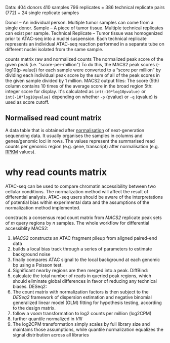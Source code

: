 Data:
404 donors
410 samples
796 replicates = 386 technical replicate pairs (772) + 24 single replicate samples 

Donor – An individual person. Multiple tumor samples can come from a single donor.
Sample – A piece of tumor tissue. Multiple technical replicates can exist per sample.
Technical Replicate – Tumor tissue was homogenized prior to ATAC-seq into a nuclei suspension. Each technical replicate represents an individual ATAC-seq reaction performed in a separate tube on different nuclei isolated from the same sample.

counts matrix
raw and normalized counts
The normalized peak score of the given peak (i.e. "score-per-million")
To do this, the MACS2 peak scores (-log10(p-value)) for each sample were converted to a “score per million” by dividing each individual peak score by the sum of all of the peak scores in the given sample divided by 1 million. 
MACS2 output files:
The score (5th) column contains 10 times of the average score in the broad region
5th: integer score for display. It's calculated as `int(-10*log10pvalue)` or `int(-10*log10qvalue)` depending on whether `-p` (pvalue) or `-q` (qvalue) is used as score cutoff.

## Normalised read count matrix

A data table that is obtained after  [normalisation](https://www.ebi.ac.uk/training/online/glossary/normalisation)  of next-generation sequencing data. It usually organises the samples in columns and genes/genomic loci in rows. The values represent the summarised read counts per genomic region (e.g. gene, transcript) after normalisation (e.g.  [RPKM](https://www.ebi.ac.uk/training/online/glossary/rpkm)  values).

# why read counts matrix
ATAC-seq can be used to compare chromatin accessibility between two cellular conditions.
The normalization method will affect the result of differential analysis.
ATAC-seq users should be aware of the interpretations of potential bias within experimental data and the assumptions of the normalization method implemented.

constructs a consensus read count matrix from _MACS2_ replicate peak sets of _m_ query regions by _n_ samples.
The whole workflow for differential accessiblity
MACS2:
1. _MACS2_ constructs an ATAC fragment pileup from aligned paired-end data
2. builds a local bias track through a series of parameters to estimate background noise
3. finally compares ATAC signal to the local background at each genomic bp using a Poisson test.
4. Significant nearby regions are then merged into a peak.
DiffBind:
5. calculate the total number of reads in queried peak regions, which should eliminate global differences in favor of reducing any technical biases.
DESeq2:
6. The count matrix with normalization factors is then subject to the _DESeq2_ framework of dispersion estimation and negative binomial generalized linear model (GLM) fitting for hypothesis testing, according to the design matrix.
7. follow a _voom_ transformation to log2 counts per million (log2CPM) 
8. further quantile normalized in _VIII_
9. The log2CPM transformation simply scales by full library size and maintains those assumptions, while quantile normalization equalizes the signal distribution across all libraries

<!--stackedit_data:
eyJoaXN0b3J5IjpbLTIzMTgwMjA2MiwzMzE3OTE0NDAsLTIwOT
k0MzM1MzQsLTE3ODE2MDkwOTksLTIxMzQ2NDUzOTUsMTk2ODM4
OTc4NCw3MjAyOTA3ODYsLTEyMTEwOTYyNCwtMTgwMTk1MzEwNy
wxNjU5MzY4OTI1LC0xNDM2MjM3NzI0LDIxMDA5OTI3MSwzNDI0
Mzg2NDAsLTIwNzQ3MDgyMDEsLTE2NTc5MTg4NTgsLTU1NjM5Nz
k3MiwtMTQ4MjU1NjgwNCwtOTYyMTQ0MzcyLDEyMjY5MzQxMzAs
LTE2MTUyNzg4MDRdfQ==
-->